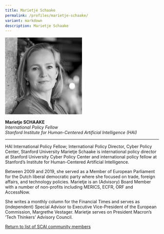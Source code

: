 ```yaml
---
title: Marietje Schaake
permalink: /profiles/marietje-schaake/
variant: markdown
description: Marietje Schaake
---
```

<div style="width:50%"><img src="/images/People/marietje_schaake_2.jpeg" alt="Marietje Schaake"></div>

**Marietje SCHAAKE**<br>*International Policy Fellow*<br>*Stanford Institute for Human-Centered Artificial Intelligence (HAI)*<br>

---

HAI International Policy Fellow; International Policy Director, Cyber Policy Center, Stanford University Marietje Schaake is international policy director at Stanford University Cyber Policy Center and international policy fellow at Stanford’s Institute for Human-Centered Artificial Intelligence. 

Between 2009 and 2019, she served as a Member of European Parliament for the Dutch liberal democratic party where she focused on trade, foreign affairs, and technology policies. Marietje is an (Advisory) Board Member with a number of non-profits including MERICS, ECFR, ORF and AccessNow. 

She writes a monthly column for the Financial Times and serves as (independent) Special Advisor to Executive Vice-President of the European Commission, Margrethe Vestager. Marietje serves on President Macron’s ‘Tech Thinkers’ Advisory Council.

[Return to list of SCAI community members](/community)